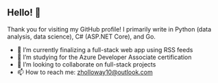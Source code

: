 ## Hello! 👋

Thank you for visiting my GitHub profile! I primarily write in Python (data analysis, data science), C# (ASP.NET Core), and Go.

- 🔭 I’m currently finalizing a full-stack web app using RSS feeds
- 🌱 I’m studying for the Azure Developer Associate certification
- 🤝 I’m looking to collaborate on full-stack projects
- 📫 How to reach me: zholloway10@outlook.com

<!--
**zachhollow/zachhollow** is a ✨ _special_ ✨ repository because its `README.md` (this file) appears on your GitHub profile.

Here are some ideas to get you started:

- 🔭 I’m currently working on ...
- 🌱 I’m currently learning ...
- 👯 I’m looking to collaborate on ...
- 🤔 I’m looking for help with ...
- 💬 Ask me about ...
- 📫 How to reach me: ...
- 😄 Pronouns: ...
- ⚡ Fun fact: ...
-->
